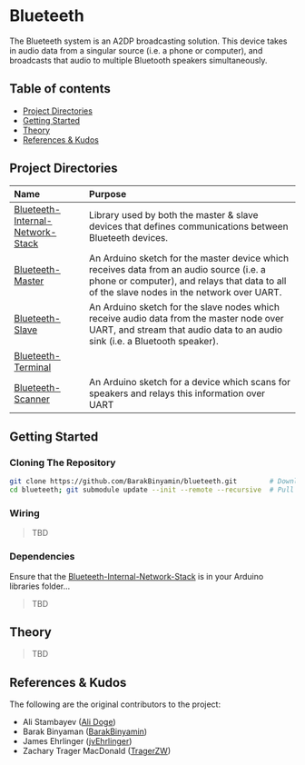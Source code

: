 # Blueteeth
The Blueteeth system is an A2DP broadcasting solution. This device takes in audio data from a singular source (i.e. a phone or computer), and broadcasts that audio to multiple Bluetooth speakers simultaneously.

## Table of contents
- [Project Directories](#project-directories)
- [Getting Started](#getting-started)
- [Theory](#theory)
- [References & Kudos](#references--kudos)

## Project Directories
| Name                                                               | Purpose                                        | 
| :--                                                                | :--                                            |
|[Blueteeth-Internal-Network-Stack](Blueteeth-Internal-Network-Stack)| Library used by both the master & slave devices that defines communications between Blueteeth devices. 
|[Blueteeth-Master](Blueteeth-Master)                                | An Arduino sketch for the master device which receives data from an audio source (i.e. a phone or computer), and relays that data to all of the slave nodes in the network over UART. 
| [Blueteeth-Slave](Blueteeth-Slave)  | An Arduino sketch for the slave nodes which receive audio data from the master node over UART, and stream that audio data to an audio sink (i.e. a Bluetooth speaker).  
|[Blueteeth-Terminal](Blueteeth-Terminal) |  
|[Blueteeth-Scanner](speakerscan)                                          | An Arduino sketch for a device which scans for speakers and relays this information over UART |

## Getting Started

### Cloning The Repository
```bash
git clone https://github.com/BarakBinyamin/blueteeth.git        # Download this repo locally
cd blueteeth; git submodule update --init --remote --recursive  # Pull all the submodules too
```
### Wiring
>TBD

### Dependencies
Ensure that the [Blueteeth-Internal-Network-Stack](Blueteeth-Internal-Network-Stack) is in your Arduino libraries folder... 
>TBD

## Theory
>TBD

## References & Kudos
The following are the original contributors to the project:
- Ali Stambayev ([Ali Doge](https://github.com/Ali-Doge/))
- Barak Binyaman ([BarakBinyamin](https://github.com/BarakBinyamin/))
- James Ehrlinger ([jvEhrlinger](https://github.com/jvEhrlinger/))
- Zachary Trager MacDonald ([TragerZW](https://github.com/TragerZW/))
